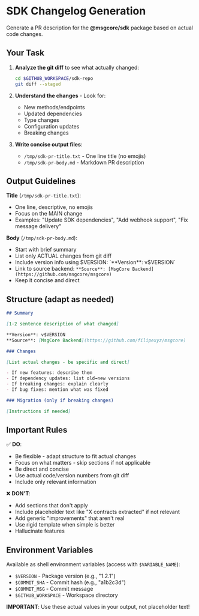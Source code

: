 # SDK Changelog Generation

Generate a PR description for the **@msgcore/sdk** package based on actual code changes.

## Your Task

1. **Analyze the git diff** to see what actually changed:

   ```bash
   cd $GITHUB_WORKSPACE/sdk-repo
   git diff --staged
   ```

2. **Understand the changes** - Look for:
   - New methods/endpoints
   - Updated dependencies
   - Type changes
   - Configuration updates
   - Breaking changes

3. **Write concise output files**:
   - `/tmp/sdk-pr-title.txt` - One line title (no emojis)
   - `/tmp/sdk-pr-body.md` - Markdown PR description

## Output Guidelines

**Title** (`/tmp/sdk-pr-title.txt`):

- One line, descriptive, no emojis
- Focus on the MAIN change
- Examples: "Update SDK dependencies", "Add webhook support", "Fix message delivery"

**Body** (`/tmp/sdk-pr-body.md`):

- Start with brief summary
- List only ACTUAL changes from git diff
- Include version info using $VERSION: `**Version**: v$VERSION`
- Link to source backend: `**Source**: [MsgCore Backend](https://github.com/msgcore/msgcore)`
- Keep it concise and direct

## Structure (adapt as needed)

```markdown
## Summary

[1-2 sentence description of what changed]

**Version**: v$VERSION
**Source**: [MsgCore Backend](https://github.com/filipexyz/msgcore)

### Changes

[List actual changes - be specific and direct]

- If new features: describe them
- If dependency updates: list old→new versions
- If breaking changes: explain clearly
- If bug fixes: mention what was fixed

### Migration (only if breaking changes)

[Instructions if needed]
```

## Important Rules

✅ **DO**:

- Be flexible - adapt structure to fit actual changes
- Focus on what matters - skip sections if not applicable
- Be direct and concise
- Use actual code/version numbers from git diff
- Include only relevant information

❌ **DON'T**:

- Add sections that don't apply
- Include placeholder text like "X contracts extracted" if not relevant
- Add generic "improvements" that aren't real
- Use rigid template when simple is better
- Hallucinate features

## Environment Variables

Available as shell environment variables (access with `$VARIABLE_NAME`):

- `$VERSION` - Package version (e.g., "1.2.1")
- `$COMMIT_SHA` - Commit hash (e.g., "a1b2c3d")
- `$COMMIT_MSG` - Commit message
- `$GITHUB_WORKSPACE` - Workspace directory

**IMPORTANT**: Use these actual values in your output, not placeholder text!
